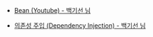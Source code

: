 - [Bean (Youtube) - 백기선 님](https://www.youtube.com/watch?v=qaIQfl0ob84&list=PLfI752FpVCS8_5t29DWnsrL9NudvKDAKY&index=7)

- [의존성 주입 (Dependency Injection) - 백기선 님](https://www.youtube.com/watch?v=IVzYerodIyg&list=PLfI752FpVCS8_5t29DWnsrL9NudvKDAKY&index=8)